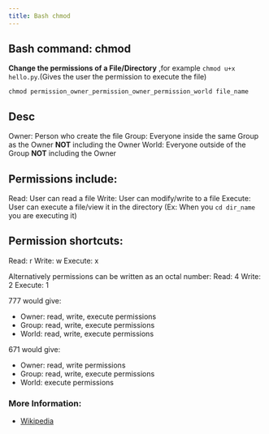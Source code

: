 ```yaml
---
title: Bash chmod
---
```


## Bash command: chmod

**Change the permissions of a File/Directory** ,for example `chmod u+x hello.py`.(Gives the user the permission to execute the file)

`chmod permission_owner_permission_owner_permission_world file_name`

## Desc

Owner: Person who create the file
Group: Everyone inside the same Group as the Owner **NOT** including the Owner
World: Everyone outside of the Group **NOT** including the Owner

## Permissions include: 

Read: User can read a file
Write: User can modify/write to a file
Execute: User can execute a file/view it in the directory (Ex: When you `cd dir_name` you are executing it)

## Permission shortcuts:
Read: r
Write: w
Execute: x

Alternatively permissions can be written as an octal number:
Read: 4
Write: 2
Execute: 1

777 would give:
* Owner: read, write, execute permissions
* Group: read, write, execute permissions
* World: read, write, execute permissions

671 would give:
* Owner: read, write permissions
* Group: read, write, execute permissions
* World: execute permissions

### More Information:
* [Wikipedia](https://en.wikipedia.org/wiki/Chmod)
